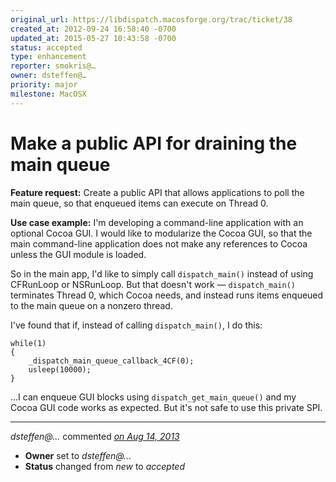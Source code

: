```yaml
---
original_url: https://libdispatch.macosforge.org/trac/ticket/38
created_at: 2012-09-24 16:58:40 -0700
updated_at: 2015-05-27 10:43:58 -0700
status: accepted
type: enhancement
reporter: smokris@…
owner: dsteffen@…
priority: major
milestone: MacOSX
---
```


Make a public API for draining the main queue
=============================================


**Feature request:**
Create a public API that allows applications to poll the main queue, so that enqueued items can execute on Thread 0.

**Use case example:**
I'm developing a command-line application with an optional Cocoa GUI. I would like to modularize the Cocoa GUI, so that the main command-line application does not make any references to Cocoa unless the GUI module is loaded.

So in the main app, I'd like to simply call `dispatch_main()` instead of using CFRunLoop or NSRunLoop. But that doesn't work — `dispatch_main()` terminates Thread 0, which Cocoa needs, and instead runs items enqueued to the main queue on a nonzero thread.

I've found that if, instead of calling `dispatch_main()`, I do this:

    while(1)
    {
        _dispatch_main_queue_callback_4CF(0);
        usleep(10000);
    }

...I can enqueue GUI blocks using `dispatch_get_main_queue()` and my Cocoa GUI code works as expected. But it's not safe to use this private SPI.



---

*dsteffen@…* commented *[on Aug 14, 2013](https://libdispatch.macosforge.org/trac/ticket/38#comment:1 "August 14, 2013 at 5:08 PM PDT")*

-   **Owner** set to *dsteffen@…*
-   **Status** changed from *new* to *accepted*



